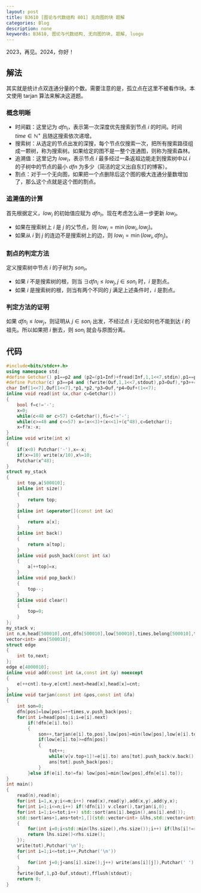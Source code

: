 ```yaml
---
layout: post
title: B3610 [图论与代数结构 801] 无向图的块 题解
categories: Blog
description: none
keywords: B3610, 图论与代数结构, 无向图的块, 题解, luogu
---
```


$2023$，再见。$2024$，你好！

## 解法

其实就是统计点双连通分量的个数。需要注意的是，孤立点在这里不被看作块。本文使用 tarjan 算法来解决这道题。

### 概念明晰

- 时间戳：这里记为 $dfn_i$，表示第一次深度优先搜索到节点 $i$ 的时间。时间 $time \in \mathbb{N}^+$ 且随这搜索依次递增。
- 搜索树：从选定的节点出发的深搜，每个节点仅搜索一次，把所有搜索路径组成一颗树，称为搜索树。如果给定的图不是一整个连通图，则称为搜索森林。
- 追溯值：这里记为 $low_i$，表示节点 $i$ 最多经过一条返祖边能走到搜索树中以 $i$ 的子树中的节点的最小 $dfn$ 为多少（简洁的定义出自东灯的博客）。
- 割点：对于一个无向图，如果把一个点删除后这个图的极大连通分量数增加了，那么这个点就是这个图的割点。

### 追溯值的计算

首先根据定义，$low_i$ 的初始值应赋为 $dfn_i$。现在考虑怎么进一步更新 $low_i$。

- 如果在搜索树上 $i$ 是 $j$ 的父节点，则 $low_i = \min(low_i,low_j)$。
- 如果从 $i$ 到 $j$ 的连边不是搜索树上的边，则 $low_i= \min(low_i,dfn_j)$。

### 割点的判定方法

定义搜索树中节点 $i$ 的子树为 $son_i$。

- 如果 $i$ 不是搜索树的根，则当 $\exists dfn_i \le low_j,j \in son_i$ 时，$i$ 是割点。
- 如果 $i$ 是搜索树的根，则当有两个不同的 $j$ 满足上述条件时，$i$ 是割点。

### 判定方法的证明

如果 $dfn_i \le low_j$，则证明从 $j \in son_i$ 出发，不经过点 $i$ 无论如何也不能到达 $i$ 的祖先。所以如果把 $i$ 删去，则 $son_i$ 就会与原图分离。

## 代码

```cpp
#include<bits/stdc++.h>
using namespace std;
#define Getchar() p1==p2 and (p2=(p1=Inf)+fread(Inf,1,1<<7,stdin),p1==p2)?EOF:*p1++
#define Putchar(c) p3==p4 and (fwrite(Ouf,1,1<<7,stdout),p3=Ouf),*p3++=c
char Inf[1<<7],Ouf[1<<7],*p1,*p2,*p3=Ouf,*p4=Ouf+(1<<7);
inline void read(int &x,char c=Getchar())
{
	bool f=c!='-';
	x=0;
	while(c<48 or c>57) c=Getchar(),f&=c!='-';
	while(c>=48 and c<=57) x=(x<<3)+(x<<1)+(c^48),c=Getchar();
	x=f?x:-x;
}
inline void write(int x)
{
	if(x<0) Putchar('-'),x=-x;
	if(x>=10) write(x/10),x%=10;
	Putchar(x^48);
}
struct my_stack
{
	int top,a[500010];
	inline int size()
	{
		return top;
	}
	inline int &operator[](const int &x)
	{
		return a[x];
	}
	inline int back()
	{
		return a[top];
	}
	inline void push_back(const int &x)
	{
		a[++top]=x;
	}
	inline void pop_back()
	{
		top--;
	}
	inline void clear()
	{
		top=0;
	}
};
my_stack v;
int n,m,head[500010],cnt,dfn[500010],low[500010],times,belong[500010],tot;
vector<int> ans[500010];
struct edge
{
	int to,next;
};
edge e[4000010];
inline void add(const int &x,const int &y) noexcept
{
	e[++cnt].to=y,e[cnt].next=head[x],head[x]=cnt;
}
inline void tarjan(const int &pos,const int &fa)
{
	int son=0;
	dfn[pos]=low[pos]=++times,v.push_back(pos);
	for(int i=head[pos];i;i=e[i].next)
		if(!dfn[e[i].to])
		{
			son++,tarjan(e[i].to,pos),low[pos]=min(low[pos],low[e[i].to]);
			if(low[e[i].to]>=dfn[pos])
			{
				tot++;
				while(v[v.top+1]!=e[i].to) ans[tot].push_back(v.back()),v.pop_back();
				ans[tot].push_back(pos);
			}
		}else if(e[i].to!=fa) low[pos]=min(low[pos],dfn[e[i].to]);
}
int main()
{
	read(n),read(m);
	for(int i=1,x,y;i<=m;i++) read(x),read(y),add(x,y),add(y,x);
	for(int i=1;i<=n;i++) if(!dfn[i]) v.clear(),tarjan(i,0);
	for(int i=1;i<=tot;i++) std::sort(ans[i].begin(),ans[i].end());
	std::sort(ans+1,ans+tot+1,[](std::vector<int> &lhs,std::vector<int> &rhs)
	{
		for(int i=0;i<std::min(lhs.size(),rhs.size());i++) if(lhs[i]!=rhs[i]) return lhs[i]<rhs[i];
		return lhs.size()<rhs.size();
	});
	write(tot),Putchar('\n');
	for(int i=1;i<=tot;i++,Putchar('\n'))
	{
		for(int j=0;j<ans[i].size();j++) write(ans[i][j]),Putchar(' ');
	}
	fwrite(Ouf,1,p3-Ouf,stdout),fflush(stdout);
	return 0;
}
```
